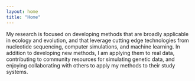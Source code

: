```yaml
---
layout: home
title: "Home"
---
```


My research is focused on developing methods that are broadly applicable in ecology and evolution, and that leverage cutting edge technologies from nucleotide sequencing, computer simulations, and machine learning. In addition to developing new methods, I am applying them to real data, contributing to community resources for simulating genetic data, and enjoying collaborating with others to apply my methods to their study systems.


